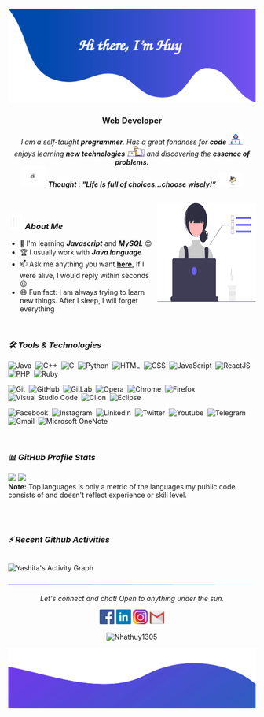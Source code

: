 ![alt text](./images/header.svg)

<h3 align="center">Web Developer</h3>

<p align="center">
  <em>
    I am a self-taught <b>programmer</b>. Has a great fondness for <b>code</b> <img src="./images/Developer.gif" width="30px">
    <br>enjoys learning <b>new technologies</b> <img src="./images/Designer.gif" width="36px"> and discovering the <b>essence of problems.</b>
  </em> 
  <br>
  <img src="./images/dog_2.gif" width="50" /> <b><i align="center">Thought : "Life is full of choices…choose wisely!”</i></b> <img src="./images/dog_1.gif" width="50" />
</p>

<br>

<img align="right" width=200px height=200px alt="side_sticker" src="./images/profile_dev.svg" />

### <img src="./images/stats.gif" width="30px"> ***About Me***

* 🌱 I'm learning ***Javascript*** and ***MySQL*** 😍
* 🏆 I usually work with ***Java language***
* 📫 Ask me anything you want [**here**](https://github.com/Nhathuy1305/Nhathuy1305/issues), If I were alive, I would reply within seconds 😉
* 😄 Fun fact: I am always trying to learn new things. After I sleep, I will forget everything

<br>

### ***🛠 Tools & Technologies***

![Java](https://img.shields.io/badge/-Java-05122A?style=flat&logo=java)&nbsp;
![C++](https://img.shields.io/badge/-C++-05122A?style=flat&logo=cplusplus)&nbsp;
![C](https://img.shields.io/badge/-C-05122A?style=flat&logo=c)&nbsp;
![Python](https://img.shields.io/badge/-Python-05122A?style=flat&logo=python)&nbsp;
![HTML](https://img.shields.io/badge/-HTML-05122A?style=flat&logo=HTML5)&nbsp;
![CSS](https://img.shields.io/badge/-CSS-05122A?style=flat&logo=CSS3&logoColor=1572B6)&nbsp;
![JavaScript](https://img.shields.io/badge/-JavaScript-05122A?style=flat&logo=javascript)&nbsp;
![ReactJS](https://img.shields.io/badge/-ReactJS-05122A?style=flat&logo=react)&nbsp;
![PHP](https://img.shields.io/badge/-PHP-05122A?style=flat&logo=php)&nbsp;
![Ruby](https://img.shields.io/badge/-Ruby-05122A?style=flat&logo=ruby)&nbsp;

![Git](https://img.shields.io/badge/-Git-05122A?style=flat&logo=git)&nbsp;
![GitHub](https://img.shields.io/badge/-GitHub-05122A?style=flat&logo=github)&nbsp;
![GitLab](https://img.shields.io/badge/-GitLab-05122A?style=flat&logo=gitlab)&nbsp;
![Opera](https://img.shields.io/badge/-Opera-05122A?style=flat&logo=opera)&nbsp;
![Chrome](https://img.shields.io/badge/-Chrome-05122A?style=flat&logo=googlechrome)&nbsp;
![Firefox](https://img.shields.io/badge/-Firefox-05122A?style=flat&logo=firefox)&nbsp;
![Visual Studio Code](https://img.shields.io/badge/-Visual%20Studio%20Code-05122A?style=flat&logo=visual-studio-code&logoColor=007ACC)&nbsp;
![Clion](https://img.shields.io/badge/-Clion-05122A?style=flat&logo=clion)&nbsp;
![Eclipse](https://img.shields.io/badge/-Eclipse-05122A?style=flat&logo=eclipse)&nbsp;

![Facebook](https://img.shields.io/badge/-Facebook-05122A?style=flat&logo=facebook)&nbsp;
![Instagram](https://img.shields.io/badge/-Instagram-05122A?style=flat&logo=instagram)&nbsp;
![Linkedin](https://img.shields.io/badge/-Linkedin-05122A?style=flat&logo=linkedin)&nbsp;
![Twitter](https://img.shields.io/badge/-Twitter-05122A?style=flat&logo=twitter)&nbsp;
![Youtube](https://img.shields.io/badge/-Youtube-05122A?style=flat&logo=youtube)&nbsp;
![Telegram](https://img.shields.io/badge/-Telegram-05122A?style=flat&logo=telegram)&nbsp;
![Gmail](https://img.shields.io/badge/-Gmail-05122A?style=flat&logo=gmail)&nbsp;
![Microsoft OneNote](https://img.shields.io/badge/-Microsoft%20OneNote-05122A?style=flat&logo=microsoftonenote)&nbsp;

<br>

### ***📊 GitHub Profile Stats***

<p align="left">
  <img height="190em" src="https://github-readme-stats-eight-theta.vercel.app/api?username=Nhathuy1305&show_icons=true&count_private=true&theme=react&hide_border=true&bg_color=1F222E&title_color=F85D7F&icon_color=F8D866"/>
  <img height="190em" src="https://github-readme-stats-eight-theta.vercel.app/api/top-langs/?username=Nhathuy1305&layout=compact&langs_count=8&theme=react&hide_border=true&bg_color=1F222E&title_color=F85D7F&icon_color=F8D866"/>
<br>
<b>Note:</b> Top languages is only a metric of the languages my public code consists of and doesn't reflect experience or skill level.
</p>

<br><br>
### ***⚡ Recent Github Activities***
<br>
  <img alt="Yashita's Activity Graph" src="https://activity-graph.herokuapp.com/graph?username=Nhathuy1305&custom_title=Nhathuy1305's%20Contribution%20Graph&bg_color=1F222E&color=F8D866&line=F85D7F&point=FFFFFF&hide_border=true" />
<br/>


![divider](./images/divider.gif)

<p align="center">
  <i>Let's connect and chat! Open to anything under the sun.</i>

  <p align="center">
    	<code><a href="https://www.facebook.com/nhhuy.135/"><img width="30px" src="./images/facebook.png" title="Facebook"/></a></code>
	<code><a href="https://www.linkedin.com/in/huy-đặng-248511200/"><img width="30px" src="./images/linkedin.png" title="Linkedin"/></a></code>
	<code><a href="https://www.instagram.com/nhhuy_/"><img width="30px" src="./images/instagram.png" title="Instagram"/></a></code>
	<code><a href="mailto:dnhuy.ityu@gmail.com"><img width="30px" src="./images/gmail.png" title="Gmail"/></a></code>
  </p>

  <p align="center">
      <img src="https://komarev.com/ghpvc/?username=Nhathuy1305&label=Profile+Views" alt="Nhathuy1305" />
  </p>
</p>

![alt text](./images/footer.svg)

